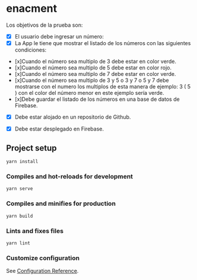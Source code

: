 # enacment

Los objetivos de la prueba son: 

* [x] El usuario debe ingresar un número:
* [x] La App le tiene que mostrar el listado de los números con las siguientes condiciones: 
* [x]Cuando el número sea multiplo de 3 debe estar en color verde.
* [x]Cuando el número sea multiplo de 5 debe estar en color rojo.
* [x]Cuando el número sea multiplo de 7 debe estar en color verde.
* [x]Cuando el número sea multiplo de 3 y 5 o 3 y 7 o 5 y 7 debe mostrarse con el numero los multiplos de esta manera de ejemplo: 3 ( 5 ) con el color del número menor en este ejemplo sería verde.
* [x]Debe guardar el listado de los números en una base de datos de Firebase.
* [x] Debe estar alojado en un repositorio de Github.
* [x] Debe estar desplegado en Firebase.




## Project setup
```
yarn install
```

### Compiles and hot-reloads for development
```
yarn serve
```

### Compiles and minifies for production
```
yarn build
```

### Lints and fixes files
```
yarn lint
```

### Customize configuration
See [Configuration Reference](https://cli.vuejs.org/config/).
